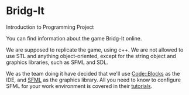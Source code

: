 # Bridg-It
Introduction to Programming Project

You can find information about the game Bridg-It online.

We are supposed to replicate the game, using c++. We are not allowed to use STL and anything object-oriented, except for the string object and graphics libraries, such as SFML and SDL.

We as the team doing it have decided that we'll use [Code::Blocks](http://codeblocks.org/) as the IDE, and [SFML](https://www.sfml-dev.org/) as the graphics library. All you need to know to configure SFML for your work environment is covered in their [tutorials](https://www.sfml-dev.org/tutorials/2.5/).